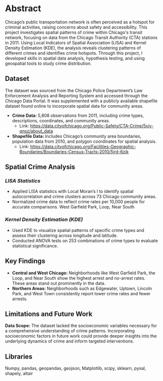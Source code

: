 # Abstract
Chicago’s public transportation network is often perceived as a hotspot for criminal activities, raising concerns about safety and accessibility. This project investigates spatial patterns of crime within Chicago's transit network, focusing on data from the Chicago Transit Authority (CTA) stations in 2011. Using Local Indicators of Spatial Association (LISA) and Kernel Density Estimation (KDE), the analysis reveals clustering patterns of different crimes and identifies crime hotspots. Through this project, I developed skills in spatial data analysis, hypothesis testing, and using geospatial tools to study crime distribution.

## Dataset
The dataset was sourced from the Chicago Police Department’s Law Enforcement Analysis and Reporting System and accessed through the Chicago Data Portal. It was supplemented with a publicly available shapefile dataset found online to incorporate spatial data for community areas.
* **Crime Data:** 5,808 observations from 2011, including crime types, descriptions, coordinates, and community areas.
    - Link: https://data.cityofchicago.org/Public-Safety/CTA-Crime/5xiy-qnsz/about_data
* **Shapefile Data:** Includes Chicago’s community area boundaries, population data from 2010, and polygon coordinates for spatial analysis.
    - Link: https://data.cityofchicago.org/Facilities-Geographic-Boundaries/Boundaries-Census-Tracts-2010/5jrd-6zik

## Spatial Crime Analysis

### *LISA Statistics*
- Applied LISA statistics with Local Moran’s I to identify spatial autocorrelation and crime clusters across 73 Chicago community areas.
- Normalized crime data to reflect crime rates per 10,000 people for accurate comparisons.
West Garfield Park, Loop, Near South

### *Kernel Density Estimation (KDE)*
- Used KDE to visualize spatial patterns of specific crime types and assess their clustering across longitude and latitude.
- Conducted ANOVA tests on 253 combinations of crime types to evaluate statistical significance.

## Key Findings
- **Central and West Chicago:** Neighborhoods like West Garfield Park, the Loop, and Near South show the highest arrest and no-arrest rates. These areas stand out prominently in the data. 
- **Northern Areas:** Neighborhoods such as Edgewater, Uptown, Lincoln Park, and West Town consistently report lower crime rates and fewer arrests.

## Limitations and Future Work
**Data Scope:** The dataset lacked the socioeconomic variables necessary for a comprehensive understanding of crime patterns. Incorporating socioeconomic factors in future work could provide deeper insights into the underlying dynamics of crime and inform targeted interventions.

## Libraries 
Numpy, pandas, geopandas, geojson, Matplotlib, scipy, sklearn, pysal, shapely, altair

